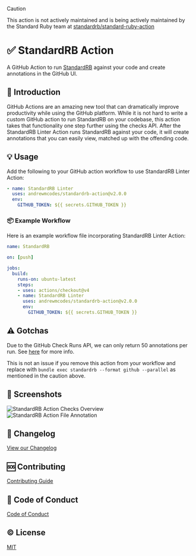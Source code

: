 > [!CAUTION]
> This action is not actively maintained and is being actively maintained by the Standard Ruby team at [standardrb/standard-ruby-action](https://github.com/standardrb/standard-ruby-action)


# :white_check_mark: StandardRB Action

A GitHub Action to run [StandardRB](https://github.com/testdouble/standard) against your code and create annotations in the GitHub UI.

## :page_facing_up: Introduction

GitHub Actions are an amazing new tool that can dramatically improve productivity while using the GitHub platform. While it is not hard to write a custom GitHub action to run StandardRB on your codebase, this action takes that functionality one step further using the checks API. After the StandardRB Linter Action runs StandardRB against your code, it will create annotations that you can easily view, matched up with the offending code.

## :bulb: Usage

Add the following to your GitHub action workflow to use StandardRB Linter Action:

```yaml
- name: StandardRB Linter
  uses: andrewmcodes/standardrb-action@v2.0.0
  env:
    GITHUB_TOKEN: ${{ secrets.GITHUB_TOKEN }}
```

### :package: Example Workflow

Here is an example workflow file incorporating StandardRB Linter Action:

```yaml
name: StandardRB

on: [push]

jobs:
  build:
    runs-on: ubuntu-latest
    steps:
    - uses: actions/checkout@v4
    - name: StandardRB Linter
      uses: andrewmcodes/standardrb-action@v2.0.0
      env:
        GITHUB_TOKEN: ${{ secrets.GITHUB_TOKEN }}
```

## :warning: Gotchas

Due to the GitHub Check Runs API, we can only return 50 annotations per run. See [here](https://developer.github.com/v3/checks/runs/#output-object) for more info.

This is not an issue if you remove this action from your workflow and replace with `bundle exec standardrb --format github --parallel` as mentioned in the caution above.

## :camera_flash: Screenshots

![StandardRB Action Checks Overview](screenshots/check-overview.png)
![StandardRB Action File Annotation](screenshots/file-annotation.png)

## :bookmark: Changelog

[View our Changelog](/CHANGELOG.md)

## :sos: Contributing

[Contributing Guide](/CONTRIBUTING.md)

## :rotating_light: Code of Conduct

[Code of Conduct](/CODE_OF_CONDUCT.md)

## :copyright: License

[MIT](/LICENSE.md)
